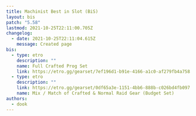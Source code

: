 ```yaml
---
title: Machinist Best in Slot (BiS)
layout: bis
patch: "5.58"
lastmod: 2021-10-25T22:11:00.705Z
changelog:
  - date: 2021-10-25T22:11:04.615Z
    message: Created page
bis:
  - type: etro
    description: ""
    name: Full Crafted Prog Set
    link: https://etro.gg/gearset/7ef196d1-b91e-4166-a1c0-af279fb4a758
  - type: etro
    description: ""
    link: https://etro.gg/gearset/0df65a3e-1151-4bb6-888b-c026bd4fb097
    name: Mix / Match of Crafted & Normal Raid Gear (Budget Set)
authors:
  - dook
---
```

